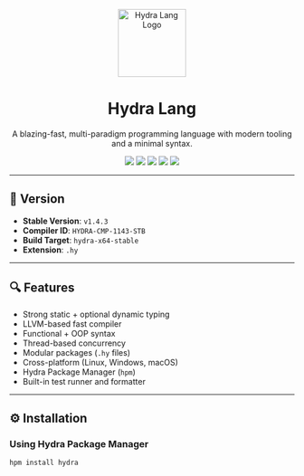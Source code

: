 <p align="center">
  <img src="https://hydra-lang.org/logo.svg" alt="Hydra Lang Logo" width="120"/>
</p>

<h1 align="center">Hydra Lang</h1>

<p align="center">
  A blazing-fast, multi-paradigm programming language with modern tooling and a minimal syntax.
</p>

<p align="center">
  <a href="https://hydra-lang.netlify.app/"><img src="https://img.shields.io/badge/Download-v1.4.3-blue.svg?style=for-the-badge"/></a>
  <a href="https://hydra-lang.org/docs"><img src="https://img.shields.io/badge/Documentation-Online-brightgreen?style=for-the-badge"/></a>
  <a href="https://hydra-lang.org/playground"><img src="https://img.shields.io/badge/Try-Playground-orange?style=for-the-badge"/></a>
  <a href="https://github.com/hydra-lang/hydra-lang"><img src="https://img.shields.io/github/stars/hydra-lang/hydra-lang?style=for-the-badge"/></a>
  <a href="https://github.com/hydra-lang/hydra-lang/blob/main/LICENSE"><img src="https://img.shields.io/github/license/hydra-lang/hydra-lang?style=for-the-badge"/></a>
</p>

---

## 📌 Version

- **Stable Version**: `v1.4.3`
- **Compiler ID**: `HYDRA-CMP-1143-STB`
- **Build Target**: `hydra-x64-stable`
- **Extension**: `.hy`

---

## 🔍 Features

- Strong static + optional dynamic typing
- LLVM-based fast compiler
- Functional + OOP syntax
- Thread-based concurrency
- Modular packages (`.hy` files)
- Cross-platform (Linux, Windows, macOS)
- Hydra Package Manager (`hpm`)
- Built-in test runner and formatter

---

## ⚙️ Installation

### Using Hydra Package Manager

```bash
hpm install hydra
